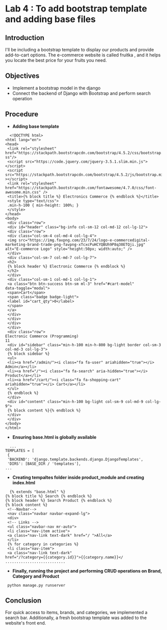 # **Lab 4 : To add bootstrap template and adding base files**




## **Introduction**

I'll be including a bootstrap template to display our products and provide add-to-cart options.
The e-commerce website is called fruitka , and it helps you locate the best price for your fruits you need.


## **Objectives**

* Implement a bootstrap model in the django
* Connect the backend of Django with Bootstrap and perform search operation

## **Procedure**

- **Adding base template**

```
  <!DOCTYPE html>
<html lang="en">
<head>
 <link rel="stylesheet"
href="https://stackpath.bootstrapcdn.com/bootstrap/4.5.2/css/bootstrap.min.c
ss"/>
 <script src="https://code.jquery.com/jquery-3.5.1.slim.min.js"></script>
 <script
src="https://stackpath.bootstrapcdn.com/bootstrap/4.5.2/js/bootstrap.min.js"
></script>
 <link rel="stylesheet" href="https://stackpath.bootstrapcdn.com/fontawesome/4.7.0/css/font-awesome.min.css" />
 <title>{% block title %} Electronics Commerce {% endblock %}</title>
 <style type="text/css">
 .min-h-100 { min-height: 100%; }
 </style>
</head>
<body>
 <div class="row">
 <div id="header" class="bg-info col-sm-12 col-md-12 col-lg-12">
 <div class="row">
 <div class="col-sm-4 col-md-4 col-lg-4">
 <img src="https://img.favpng.com/23/7/24/logo-e-commercedigital-marketing-brand-trade-png-favpng-xTcxcPuHCYQBUh9P8q30ETQji.jpg"
alt="E-commerce Logo" style="height:50px; width:auto;" />
 </div>
 <div class="col-sm-7 col-md-7 col-lg-7">
 <h2>
 {% block header %} Electronic Commerce {% endblock %}
 </h2>
 </div>
 <div class="col-sm-1 col-md-1 col-lg-1">
 <a class="btn btn-success btn-sm ml-3" href="#cart-model"
data-toggle="modal">
 <span>Cart</span>
 <span class="badge badge-light">
 <label id="cart_qty">0</label>
 </span>
 </a>
 </div>
 </div>
 </div>
 </div>
 <div class="row">
Electronic Commerce (Programming)
11
 <div id="sidebar" class="min-h-100 min-h-800 bg-light border col-sm-3
col-md-3 col-lg-3">
 {% block sidebar %}
 <ul>
 <li><a href="/admin/"><i class="fa fa-user" ariahidden="true"></i> Admin</a></li>
 <li><a href="/"><i class="fa fa-search" aria-hidden="true"></i>
Product</a></li>
 <li><a href="/cart/"><i class="fa fa-shopping-cart" ariahidden="true"></i> Cart</a></li>
 </ul>
 {% endblock %}
 </div>
 <div id="content" class="min-h-100 bg-light col-sm-9 col-md-9 col-lg-9">
 {% block content %}{% endblock %}
 </div>
 </div>
</body>
</html>
```
- **Ensuring base.html is globally available**

```
  ...
TEMPLATES = [
 {
 'BACKEND': 'django.template.backends.django.DjangoTemplates',
 'DIRS': [BASE_DIR / 'templates'],
...
```
- **Creating tempaltes folder inside product_module and creating index.html**

```
  {% extends "base.html" %}
{% block title %} Search {% endblock %}
{% block header %} Search Product {% endblock %}
{% block content %}
 <!--Navbar-->
 <nav class="navbar navbar-expand-lg">
 <div>
 <!-- Links -->
 <ul class="navbar-nav mr-auto">
 <li class="nav-item active">
 <a class="nav-link text-dark" href="/ ">All</a>
 </li>
 {% for category in categories %}
 <li class="nav-item">
 <a class="nav-link text-dark"
href="/?category={{category.id}}">{{category.name}}</
...........................
```

- **Finally, running the project and performing CRUD operations on Brand, Category and Product**

```
 python manage.py runserver
```

## **Conclusion**

For quick access to items, brands, and categories, we implemented a search bar. Additionally, a fresh bootstrap template was added to the website's front end.